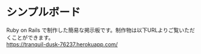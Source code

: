 # シンプルボード

Ruby on Rails で制作した簡易な掲示板です。制作物は以下URLよりご覧いただくことができます。<br>
<a href="https://tranquil-dusk-76237.herokuapp.com/" target="_blank">https://tranquil-dusk-76237.herokuapp.com/</a>
